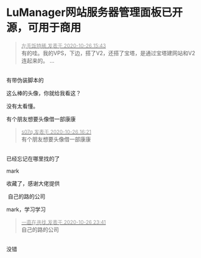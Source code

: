 # LuManager网站服务器管理面板已开源，可用于商用


<div class="quote"><blockquote><font size="2"><a href="https://www.hostloc.com/forum.php?mod=redirect&amp;goto=findpost&amp;pid=9354428&amp;ptid=758493" target="_blank"><font color="#999999">左手饭特稀 发表于 2020-10-26 15:43</font></a></font><br />
有的哇。我的VPS，下边，搭了V2，还搭了宝塔，是通过宝塔建网站和V2连起来的。 ...</blockquote></div><br />
有带伪装脚本的

这么棒的头像，你就给我看这？

没有太看懂。

有个朋友想要头像借一部康康

<div class="quote"><blockquote><font size="2"><a href="https://www.hostloc.com/forum.php?mod=redirect&amp;goto=findpost&amp;pid=9354663&amp;ptid=758493" target="_blank"><font color="#999999">s07q 发表于 2020-10-26 16:21</font></a></font><br />
有个朋友想要头像借一部康康</blockquote></div><br />
已经忘记在哪里找的了

mark

收藏了，感谢大佬提供

<img src="static/image/smiley/default/lol.gif" smilieid="12" border="0" alt="" /> 自己的路的公司

mark，学习学习

<div class="quote"><blockquote><font size="2"><a href="https://www.hostloc.com/forum.php?mod=redirect&amp;goto=findpost&amp;pid=9356812&amp;ptid=758493" target="_blank"><font color="#999999">一直在寻找 发表于 2020-10-26 23:41</font></a></font><br />
自己的路的公司</blockquote></div><br />
没错
